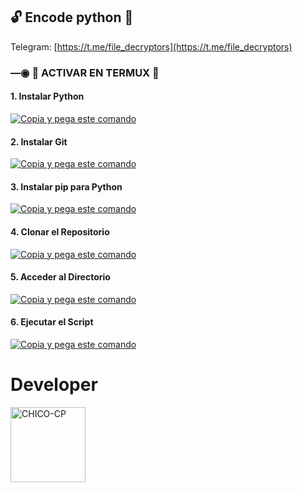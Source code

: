 ## 🔓 Encode python 🔑

Telegram: [https://t.me/file_decryptors](https://t.me/file_decryptors)

### —◉ 👾 ACTIVAR EN TERMUX 👾

#### 1. Instalar Python
[![Copia y pega este comando](https://img.shields.io/badge/Copia%20y%20pega-Instalar%20Python-blue)](termux-setup:pkg%20install%20python)

#### 2. Instalar Git
[![Copia y pega este comando](https://img.shields.io/badge/Copia%20y%20pega-Instalar%20Git-blue)](termux-setup:pkg%20install%20git)

#### 3. Instalar pip para Python
[![Copia y pega este comando](https://img.shields.io/badge/Copia%20y%20pega-Instalar%20pip%20para%20Python-blue)](termux-setup:pkg%20install%20python-pip)

#### 4. Clonar el Repositorio
[![Copia y pega este comando](https://img.shields.io/badge/Copia%20y%20pega-Clonar%20el%20Repositorio-blue)](termux-setup:git%20clone%20https://github.com/CHICO-CP/Encode-python.git)

#### 5. Acceder al Directorio
[![Copia y pega este comando](https://img.shields.io/badge/Copia%20y%20pega-Acceder%20al%20Directorio-blue)](termux-setup:cd%20Encode-python)

#### 6. Ejecutar el Script
[![Copia y pega este comando](https://img.shields.io/badge/Copia%20y%20pega-Ejecutar%20el%20Script-blue)](termux-setup:python%20encode.py)


# Developer 
<a href="https://github.com/CHICO-CP"><img src="https://github.com/CHICO-CP.png" width="120" height="120" alt="CHICO-CP"/></a>
